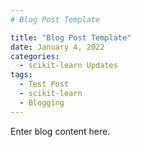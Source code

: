 ```yaml
---
# Blog Post Template

title: "Blog Post Template"
date: January 4, 2022
categories:
  - scikit-learn Updates
tags:
  - Test Post
  - scikit-learn
  - Blogging
---
```


Enter blog content here.
